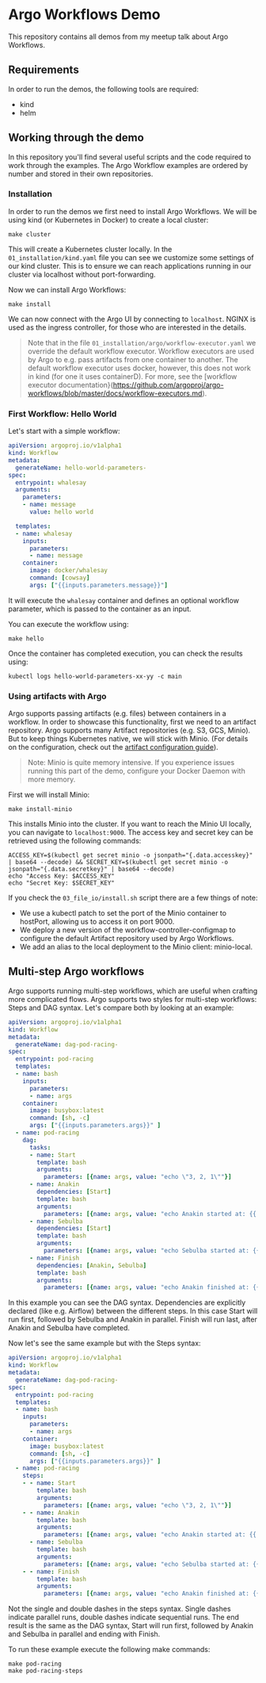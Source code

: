 # Argo Workflows Demo

This repository contains all demos from my meetup talk about Argo Workflows.

## Requirements

In order to run the demos, the following tools are required:

- kind
- helm

## Working through the demo

In this repository you'll find several useful scripts and the code required to work through the examples. The Argo Workflow examples are ordered by number and stored in their own repositories.

### Installation

In order to run the demos we first need to install Argo Workflows. We will be using kind (or Kubernetes in Docker) to create a local cluster:

```console
make cluster
```

This will create a Kubernetes cluster locally. In the `01_installation/kind.yaml` file you can see we customize some settings of our kind cluster. This is to ensure we can reach applications running in our cluster via localhost without port-forwarding. 

Now we can install Argo Workflows:

```console
make install
```

We can now connect with the Argo UI by connecting to `localhost`. NGINX is used as the ingress controller, for those who are interested in the details.

> Note that in the file `01_installation/argo/workflow-executor.yaml` we override the default workflow executor. Workflow executors are used by Argo to e.g. pass artifacts from one container to another. The default workflow executor uses docker, however, this does not work in kind (for one it uses containerD). For more, see the [workflow executor documentation}(https://github.com/argoproj/argo-workflows/blob/master/docs/workflow-executors.md).


### First Workflow: Hello World

Let's start with a simple workflow:

```yml
apiVersion: argoproj.io/v1alpha1
kind: Workflow
metadata:
  generateName: hello-world-parameters-
spec:
  entrypoint: whalesay
  arguments:
    parameters:
    - name: message
      value: hello world

  templates:
  - name: whalesay
    inputs:
      parameters:
      - name: message
    container:
      image: docker/whalesay
      command: [cowsay]
      args: ["{{inputs.parameters.message}}"]
```

It will execute the `whalesay` container and defines an optional workflow parameter, which is passed to the container as an input.

You can execute the workflow using:

```console
make hello
```

Once the container has completed execution, you can check the results using:

```console
kubectl logs hello-world-parameters-xx-yy -c main
```

### Using artifacts with Argo

Argo supports passing artifacts (e.g. files) between containers in a workflow. In order to showcase this functionality, first we need to an artifact repository. Argo supports many Artifact repositories (e.g. S3, GCS, Minio). But to keep things Kubernetes native, we will stick with Minio. (For details on the configuration, check out the [artifact configuration guide](https://argoproj.github.io/argo-workflows/configure-artifact-repository)).

> Note: Minio is quite memory intensive. If you experience issues running this part of the demo, configure your Docker Daemon with more memory.

First we will install Minio:

```console
make install-minio
```

This installs Minio into the cluster. If you want to reach the Minio UI locally, you can navigate to `localhost:9000`. The access key and secret key can be retrieved using the following commands:

```console
ACCESS_KEY=$(kubectl get secret minio -o jsonpath="{.data.accesskey}" | base64 --decode) && SECRET_KEY=$(kubectl get secret minio -o jsonpath="{.data.secretkey}" | base64 --decode)
echo "Access Key: $ACCESS_KEY"
echo "Secret Key: $SECRET_KEY"
```

If you check the `03_file_io/install.sh` script there are a few things of note:

- We use a kubectl patch to set the port of the Minio container to hostPort, allowing us to access it on port 9000.
- We deploy a new version of the workflow-controller-configmap to configure the default Artifact repository used by Argo Workflows.
- We add an alias to the local deployment to the Minio client: minio-local.

## Multi-step Argo workflows

Argo supports running multi-step workflows, which are useful when crafting more complicated flows. Argo supports two styles for multi-step workflows: Steps and DAG syntax. Let's compare both by looking at an example:

```yml
apiVersion: argoproj.io/v1alpha1
kind: Workflow
metadata:
  generateName: dag-pod-racing-
spec:
  entrypoint: pod-racing
  templates:
  - name: bash
    inputs:
      parameters:
      - name: args
    container:
      image: busybox:latest
      command: [sh, -c]
      args: ["{{inputs.parameters.args}}" ]
  - name: pod-racing
    dag:
      tasks:
      - name: Start
        template: bash
        arguments:
          parameters: [{name: args, value: "echo \"3, 2, 1\""}]
      - name: Anakin
        dependencies: [Start]
        template: bash
        arguments:
          parameters: [{name: args, value: "echo Anakin started at: {{ tasks.Start.startedAt }}"}]
      - name: Sebulba
        dependencies: [Start]
        template: bash
        arguments:
          parameters: [{name: args, value: "echo Sebulba started at: {{ tasks.Start.startedAt }}"}]
      - name: Finish
        dependencies: [Anakin, Sebulba]
        template: bash
        arguments:
          parameters: [{name: args, value: "echo Anakin finished at: {{ tasks.Anakin.finishedAt }}, Sebulba finishd at: {{ tasks.Sebulba.finishedAt }}"}]
```

In this example you can see the DAG syntax. Dependencies are explicitly declared (like e.g. Airflow) between the different steps. In this case Start will run first, followed by Sebulba and Anakin in parallel. Finish will run last, after Anakin and Sebulba have completed.

Now let's see the same example but with the Steps syntax:

```yml
apiVersion: argoproj.io/v1alpha1
kind: Workflow
metadata:
  generateName: dag-pod-racing-
spec:
  entrypoint: pod-racing
  templates:
  - name: bash
    inputs:
      parameters:
      - name: args
    container:
      image: busybox:latest
      command: [sh, -c]
      args: ["{{inputs.parameters.args}}" ]
  - name: pod-racing
    steps:
    - - name: Start
        template: bash
        arguments:
          parameters: [{name: args, value: "echo \"3, 2, 1\""}]
    - - name: Anakin
        template: bash
        arguments:
          parameters: [{name: args, value: "echo Anakin started at: {{ tasks.Start.startedAt }}"}]
      - name: Sebulba
        template: bash
        arguments:
          parameters: [{name: args, value: "echo Sebulba started at: {{ tasks.Start.startedAt }}"}]
    - - name: Finish
        template: bash
        arguments:
          parameters: [{name: args, value: "echo Anakin finished at: {{ tasks.Anakin.finishedAt }}, Sebulba finishd at: {{ tasks.Sebulba.finishedAt }}"}]
```

Not the single and double dashes in the steps syntax. Single dashes indicate parallel runs, double dashes indicate sequential runs. The end result is the same as the DAG syntax, Start will run first, followed by Anakin and Sebulba in parallel and ending with Finish.

To run these example execute the following make commands:

```console
make pod-racing
make pod-racing-steps
```